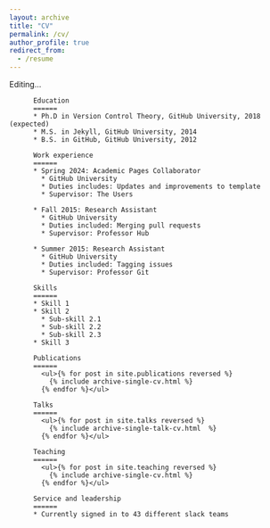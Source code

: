 ```yaml
---
layout: archive
title: "CV"
permalink: /cv/
author_profile: true
redirect_from:
  - /resume
---
```


Editing...

          Education
          ======
          * Ph.D in Version Control Theory, GitHub University, 2018 (expected)
          * M.S. in Jekyll, GitHub University, 2014
          * B.S. in GitHub, GitHub University, 2012
          
          Work experience
          ======
          * Spring 2024: Academic Pages Collaborator
            * GitHub University
            * Duties includes: Updates and improvements to template
            * Supervisor: The Users
          
          * Fall 2015: Research Assistant
            * GitHub University
            * Duties included: Merging pull requests
            * Supervisor: Professor Hub
          
          * Summer 2015: Research Assistant
            * GitHub University
            * Duties included: Tagging issues
            * Supervisor: Professor Git
            
          Skills
          ======
          * Skill 1
          * Skill 2
            * Sub-skill 2.1
            * Sub-skill 2.2
            * Sub-skill 2.3
          * Skill 3
          
          Publications
          ======
            <ul>{% for post in site.publications reversed %}
              {% include archive-single-cv.html %}
            {% endfor %}</ul>
            
          Talks
          ======
            <ul>{% for post in site.talks reversed %}
              {% include archive-single-talk-cv.html  %}
            {% endfor %}</ul>
            
          Teaching
          ======
            <ul>{% for post in site.teaching reversed %}
              {% include archive-single-cv.html %}
            {% endfor %}</ul>
            
          Service and leadership
          ======
          * Currently signed in to 43 different slack teams
